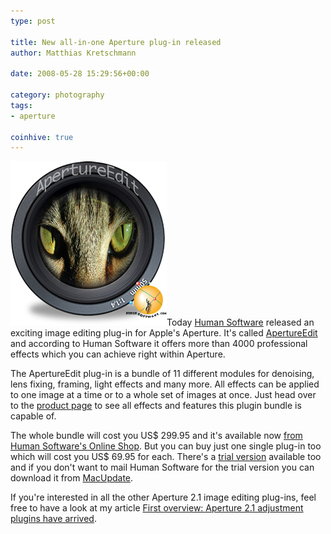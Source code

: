 ```yaml
---
type: post

title: New all-in-one Aperture plug-in released
author: Matthias Kretschmann

date: 2008-05-28 15:29:56+00:00

category: photography
tags:
- aperture

coinhive: true
---
```


![ApertureEdit](../media/apertureedit_logo.png)Today [Human Software](http://www.humansoftware.com) released an exciting image editing plug-in for Apple's Aperture. It's called [ApertureEdit](http://www.humansoftware.com/pages1200/ApertureEdit/HSapertureedit11.html) and according to Human Software it offers more than 4000 professional effects which you can achieve right within Aperture.

<!-- more -->

The ApertureEdit plug-in is a bundle of 11 different modules for denoising, lens fixing, framing, light effects and many more. All effects can be applied to one image at a time or to a whole set of images at once. Just head over to the [product page](http://www.humansoftware.com/pages1200/ApertureEdit/HSapertureedit11.html) to see all effects and features this plugin bundle is capable of.

The whole bundle will cost you US$ 299.95 and it's available now [from Human Software's Online Shop](http://shareit1.element5.com/programs.html?productid=300256595&languageid=1&cart=1&cookies=1). But you can buy just one single plug-in too which will cost you US$ 69.95 for each. There's a [trial version](http://www.humansoftware.com/pages1200/ApertureEdit/HSapertureedit_trial.html) available too and if you don't want to mail Human Software for the trial version you can download it from [MacUpdate](http://www.macupdate.com/info.php/id/27639/apertureedit).

If you're interested in all the other Aperture 2.1 image editing plug-ins, feel free to have a look at my article [First overview: Aperture 2.1 adjustment plugins have arrived](http://www.kremalicious.com/2008/05/first-aperture-adjustment-plugins-have-arrived/).
